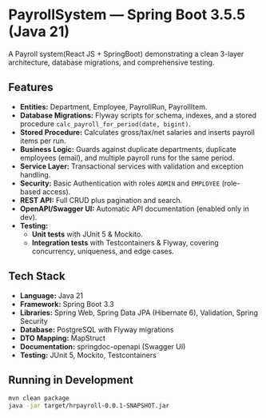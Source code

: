 # PayrollSystem — Spring Boot 3.5.5 (Java 21)
A Payroll system(React JS + SpringBoot) demonstrating a clean 3-layer architecture, database migrations, and comprehensive testing.

## Features
- **Entities:** Department, Employee, PayrollRun, PayrollItem.
- **Database Migrations:** Flyway scripts for schema, indexes, and a stored procedure `calc_payroll_for_period(date, bigint)`.
- **Stored Procedure:** Calculates gross/tax/net salaries and inserts payroll items per run.
- **Business Logic:** Guards against duplicate departments, duplicate employees (email), and multiple payroll runs for the same period.
- **Service Layer:** Transactional services with validation and exception handling.
- **Security:** Basic Authentication with roles `ADMIN` and `EMPLOYEE` (role-based access).
- **REST API:** Full CRUD plus pagination and search.
- **OpenAPI/Swagger UI:** Automatic API documentation (enabled only in dev).
- **Testing:**  
  - **Unit tests** with JUnit 5 & Mockito.  
  - **Integration tests** with Testcontainers & Flyway, covering concurrency, uniqueness, and edge cases.

## Tech Stack
- **Language:** Java 21  
- **Framework:** Spring Boot 3.3  
- **Libraries:** Spring Web, Spring Data JPA (Hibernate 6), Validation, Spring Security  
- **Database:** PostgreSQL with Flyway migrations  
- **DTO Mapping:** MapStruct  
- **Documentation:** springdoc-openapi (Swagger UI)  
- **Testing:** JUnit 5, Mockito, Testcontainers

## Running in Development
```bash
mvn clean package
java -jar target/hrpayroll-0.0.1-SNAPSHOT.jar
